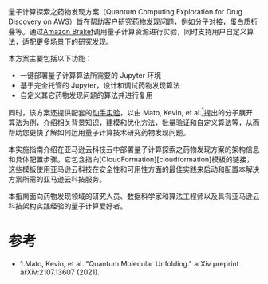 量子计算探索之药物发现方案（Quantum Computing Exploration for Drug Discovery on AWS）旨在帮助客户研究药物发现问题，例如分子对接，蛋白质折叠等。通过[Amazon Braket][braket]调用量子计算资源进行实验，同时支持用户自定义算法，适配更多场景下的研究发现。

本方案主要包括以下功能：

- 一键部署量子计算算法所需要的 Jupyter 环境
- 基于完全托管的 Jupyter，设计和调试药物发现算法
- 自定义其它药物发现问题的算法并进行复用

同时，该方案还提供配套的[动手实验](workshop/background.md)，以由 Mato, Kevin, et al.[<sup>1</sup>](#original-author)提出的分子展开算法为例，介绍相关背景知识，建模和优化方法，批量验证和自定义算法等，从而帮助您更快了解如何运用量子计算技术研究药物发现问题。

本实施指南介绍在亚马逊云科技云中部署量子计算探索之药物发现方案的架构信息和具体配置步骤。它包含指向[CloudFormation][cloudformation]模板的链接，这些模板使用亚马逊云科技在安全性和可用性方面的最佳实践来启动和配置本解决方案所需的亚马逊云科技服务。

本指南面向药物发现领域的研究人员、数据科学家和算法工程师以及具有亚马逊云科技架构实践经验的量子计算爱好者。

# 参考

<div id='original-author'></div>
 
 - 1.Mato, Kevin, et al. "Quantum Molecular Unfolding." arXiv preprint arXiv:2107.13607 (2021).

[sagemaker]: https://aws.amazon.com/sagemaker/
[braket]: https://aws.amazon.com/braket/
[ecr]: https://aws.amazon.com/ecr/
[s3]: https://aws.amazon.com/s3/
[eventbridge]: https://aws.amazon.com/eventbridge/
[sns]: https://aws.amazon.com/sns/
